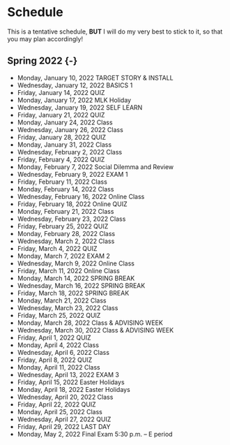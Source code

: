 # Schedule

This is a tentative schedule, **BUT** I will do my very best to stick to it, so that you may plan accordingly!

## Spring 2022  {-}

* Monday, January 10, 2022	TARGET STORY & INSTALL
* Wednesday, January 12, 2022	BASICS 1
* Friday, January 14, 2022	QUIZ
* Monday, January 17, 2022	MLK Holiday
* Wednesday, January 19, 2022	SELF LEARN
* Friday, January 21, 2022	QUIZ
* Monday, January 24, 2022	Class
* Wednesday, January 26, 2022	Class
* Friday, January 28, 2022	QUIZ
* Monday, January 31, 2022	Class
* Wednesday, February 2, 2022	Class
* Friday, February 4, 2022	QUIZ
* Monday, February 7, 2022	Social Dilemma and Review
* Wednesday, February 9, 2022	EXAM 1
* Friday, February 11, 2022	Class
* Monday, February 14, 2022	Class
* Wednesday, February 16, 2022	Online Class
* Friday, February 18, 2022	Online QUIZ
* Monday, February 21, 2022	Class
* Wednesday, February 23, 2022	Class
* Friday, February 25, 2022	QUIZ
* Monday, February 28, 2022	Class
* Wednesday, March 2, 2022	Class
* Friday, March 4, 2022	QUIZ
* Monday, March 7, 2022	EXAM 2
* Wednesday, March 9, 2022	Online Class
* Friday, March 11, 2022	Online Class
* Monday, March 14, 2022	SPRING BREAK
* Wednesday, March 16, 2022	SPRING BREAK
* Friday, March 18, 2022	SPRING BREAK
* Monday, March 21, 2022	Class
* Wednesday, March 23, 2022	Class
* Friday, March 25, 2022	QUIZ
* Monday, March 28, 2022	Class & ADVISING WEEK
* Wednesday, March 30, 2022	Class & ADVISING WEEK
* Friday, April 1, 2022	QUIZ
* Monday, April 4, 2022	Class
* Wednesday, April 6, 2022	Class
* Friday, April 8, 2022	QUIZ
* Monday, April 11, 2022	Class
* Wednesday, April 13, 2022	EXAM 3
* Friday, April 15, 2022	Easter Holidays
* Monday, April 18, 2022	Easter Holidays
* Wednesday, April 20, 2022	Class
* Friday, April 22, 2022	QUIZ
* Monday, April 25, 2022	Class
* Wednesday, April 27, 2022	QUIZ
* Friday, April 29, 2022	LAST DAY
* Monday, May 2, 2022	Final Exam 5:30 p.m. – E period

